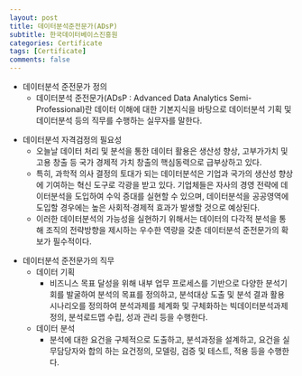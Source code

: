```yaml
---
layout: post
title: 데이터분석준전문가(ADsP)
subtitle: 한국데이터베이스진흥원
categories: Certificate
tags: [Certificate]
comments: false
---
```


* 데이터분석 준전문가 정의
  * 데이터분석 준전문가(ADsP : Advanced Data Analytics Semi-Professional)란 데이터 이해에 대한 기본지식을 바탕으로 데이터분석 기획 및 데이터분석 등의 직무를 수행하는 실무자를 말한다.
  <p>
* 데이터분석 자격검정의 필요성
  * 오늘날 데이터 처리 및 분석을 통한 데이터 활용은 생산성 향상, 고부가가치 및 고용 창출 등 국가 경제적 가치 창출의 핵심동력으로 급부상하고 있다.
  * 특히, 과학적 의사 결정의 토대가 되는 데이터분석은 기업과 국가의 생산성 향상에 기여하는 혁신 도구로 각광을 받고 있다. 기업체들은 자사의 경영 전략에 데이터분석을 도입하여 수익 증대를 실현할 수 있으며, 데이터분석을 공공영역에 도입할 경우에는 높은 사회적‧경제적 효과가 발생할 것으로 예상된다.
  * 이러한 데이터분석의 가능성을 실현하기 위해서는 데이터의 다각적 분석을 통해 조직의 전략방향을 제시하는 우수한 역량을 갖춘 데이터분석 준전문가의 확보가 필수적이다.
  <p>
* 데이터분석 준전문가의 직무
  * 데이터 기획
    * 비즈니스 목표 달성을 위해 내부 업무 프로세스를 기반으로 다양한 분석기회를 발굴하여 분석의 목표를 정의하고, 분석대상 도출 및 분석 결과 활용 시나리오를 정의하여 분석과제를 체계화 및 구체화하는 빅데이터분석과제 정의, 분석로드맵 수립, 성과 관리 등을 수행한다.
  * 데이터 분석 
    * 분석에 대한 요건을 구체적으로 도출하고, 분석과정을 설계하고, 요건을 실무담당자와 합의 하는 요건정의, 모델링, 검증 및 테스트, 적용 등을 수행한다.
  
